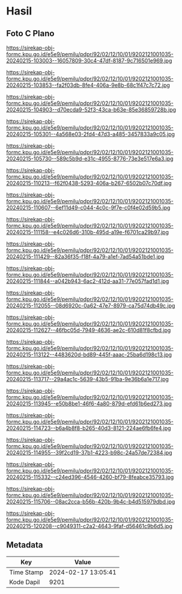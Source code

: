# Hasil

## Foto C Plano

https://sirekap-obj-formc.kpu.go.id/e5e9/pemilu/pdpr/92/02/12/10/01/9202121001035-20240215-103003--16057809-30c4-47df-8187-9c716501e969.jpg

https://sirekap-obj-formc.kpu.go.id/e5e9/pemilu/pdpr/92/02/12/10/01/9202121001035-20240215-103853--fa2f03db-8fe4-406a-9e8b-68c1f47c7c72.jpg

https://sirekap-obj-formc.kpu.go.id/e5e9/pemilu/pdpr/92/02/12/10/01/9202121001035-20240215-104903--d70ecda9-52f3-43ca-b63e-85e36859728b.jpg

https://sirekap-obj-formc.kpu.go.id/e5e9/pemilu/pdpr/92/02/12/10/01/9202121001035-20240215-105301--4a568e03-2fd4-47d3-a485-3457833a9c05.jpg

https://sirekap-obj-formc.kpu.go.id/e5e9/pemilu/pdpr/92/02/12/10/01/9202121001035-20240215-105730--589c5b9d-e31c-4955-8776-73e3e517e6a3.jpg

https://sirekap-obj-formc.kpu.go.id/e5e9/pemilu/pdpr/92/02/12/10/01/9202121001035-20240215-110213--f62f0438-5293-406a-b267-6502b07c70df.jpg

https://sirekap-obj-formc.kpu.go.id/e5e9/pemilu/pdpr/92/02/12/10/01/9202121001035-20240215-110607--6ef11d49-c044-4c0c-9f7e-c0f4e02d59b5.jpg

https://sirekap-obj-formc.kpu.go.id/e5e9/pemilu/pdpr/92/02/12/10/01/9202121001035-20240215-111158--e4c026d6-310b-495d-a19e-f6701ca29b97.jpg

https://sirekap-obj-formc.kpu.go.id/e5e9/pemilu/pdpr/92/02/12/10/01/9202121001035-20240215-111429--82a36f35-f18f-4a79-a1ef-7ad54a51bde1.jpg

https://sirekap-obj-formc.kpu.go.id/e5e9/pemilu/pdpr/92/02/12/10/01/9202121001035-20240215-111844--a042b943-6ac2-412d-aa31-77e057fad1d1.jpg

https://sirekap-obj-formc.kpu.go.id/e5e9/pemilu/pdpr/92/02/12/10/01/9202121001035-20240215-112055--08d6920c-0a62-47e7-8979-ca75d74db49c.jpg

https://sirekap-obj-formc.kpu.go.id/e5e9/pemilu/pdpr/92/02/12/10/01/9202121001035-20240215-112627--46fbc05d-7949-4636-ae2c-610d81f8cfbd.jpg

https://sirekap-obj-formc.kpu.go.id/e5e9/pemilu/pdpr/92/02/12/10/01/9202121001035-20240215-113122--4483620d-bd89-445f-aaac-25ba6d198c13.jpg

https://sirekap-obj-formc.kpu.go.id/e5e9/pemilu/pdpr/92/02/12/10/01/9202121001035-20240215-113717--29a4ac1c-5639-43b5-91ba-9e36b6a1e717.jpg

https://sirekap-obj-formc.kpu.go.id/e5e9/pemilu/pdpr/92/02/12/10/01/9202121001035-20240215-113945--e50b8be1-46f6-4a80-879d-efd61b6ed273.jpg

https://sirekap-obj-formc.kpu.go.id/e5e9/pemilu/pdpr/92/02/12/10/01/9202121001035-20240215-114723--b6a4b8f8-b265-40d3-8121-224ae6fb6fe4.jpg

https://sirekap-obj-formc.kpu.go.id/e5e9/pemilu/pdpr/92/02/12/10/01/9202121001035-20240215-114955--39f2cd19-37b1-4223-b98c-24a57de72384.jpg

https://sirekap-obj-formc.kpu.go.id/e5e9/pemilu/pdpr/92/02/12/10/01/9202121001035-20240215-115332--c24ed396-4546-4260-bf79-8feabce35793.jpg

https://sirekap-obj-formc.kpu.go.id/e5e9/pemilu/pdpr/92/02/12/10/01/9202121001035-20240215-115706--08ac2cca-b56b-420b-9b4c-b4d515979dbd.jpg

https://sirekap-obj-formc.kpu.go.id/e5e9/pemilu/pdpr/92/02/12/10/01/9202121001035-20240215-120208--c9049311-c2a2-4643-9faf-d56461c9b6d5.jpg


## Metadata

| Key        | Value               |
| ---------- | ------------------- |
| Time Stamp | 2024-02-17 13:05:41 |
| Kode Dapil | 9201                |



